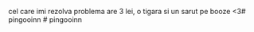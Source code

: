 cel care imi rezolva problema are 3 lei, o tigara si un sarut pe booze <3#   p i n g o o i n n  
 #   p i n g o o i n n  
 